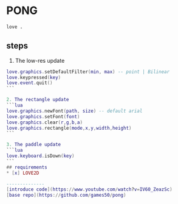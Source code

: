 # PONG

```bash
love .
```

## steps

1. The low-res update
````lua
love.graphics.setDefaultFilter(min, max) -- point | Bilinear
love.keypressed(key)
love.event.quit()
```

2. The rectangle update
```lua
love.graphics.newFont(path, size) -- default arial
love.graphics.setFont(font)
love.graphics.clear(r,g,b,a)
love.graphics.rectangle(mode,x,y,width,height)
```

3. The paddle update
```lua
love.keyboard.isDown(key)
```
## requirements
* [x] LOVE2D

--------------
[introduce code](https://www.youtube.com/watch?v=IV60_ZeazSc)
[base repo](https://github.com/games50/pong)